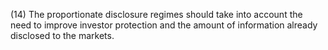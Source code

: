 (14) The proportionate disclosure regimes should take into account the need to improve investor protection and the amount of information already disclosed to the markets.
